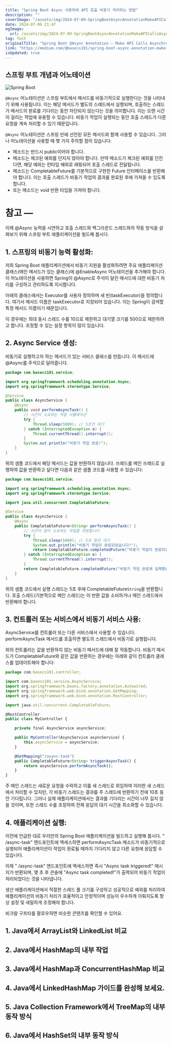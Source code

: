 ```yaml
---
title: "Spring Boot Async 사용하여 API 호출 비동기 처리하는 방법"
description: ""
coverImage: "/assets/img/2024-07-09-SpringBootAsyncAnnotationMakeAPICallsAsynchronous_0.png"
date: 2024-07-09 21:47
ogImage:
  url: /assets/img/2024-07-09-SpringBootAsyncAnnotationMakeAPICallsAsynchronous_0.png
tag: Tech
originalTitle: "Spring Boot @Async Annotation — Make API Calls Asynchronous"
link: "https://medium.com/@basecs101/spring-boot-async-annotation-make-api-calls-asynchronous-2024-latest-dcce878d0fe2"
isUpdated: true
---
```


## 스프링 부트 개념과 어노테이션

![Spring Boot](/assets/img/2024-07-09-SpringBootAsyncAnnotationMakeAPICallsAsynchronous_0.png)

`@Async` 어노테이션은 스프링 부트에서 메서드를 비동기적으로 실행한다는 것을 나타내기 위해 사용됩니다. 이는 해당 메서드가 별도의 스레드에서 실행되며, 호출하는 스레드가 메서드의 완료를 기다리는 동안 차단되지 않는다는 것을 의미합니다. 이는 오랜 시간이 걸리는 작업에 유용할 수 있습니다. 비동기 작업이 실행되는 동안 호출 스레드가 다른 요청을 계속 처리할 수 있기 때문입니다.

`@Async` 어노테이션은 스프링 빈에 선언된 모든 메서드와 함께 사용할 수 있습니다. 그러나 어노테이션을 사용할 때 몇 가지 주의할 점이 있습니다:

<!-- seedividend - 사각형 -->

<ins class="adsbygoogle"
     style="display:block"
     data-ad-client="ca-pub-4877378276818686"
     data-ad-slot="1898504329"
     data-ad-format="auto"
     data-full-width-responsive="true"></ins>

<script>
     (adsbygoogle = window.adsbygoogle || []).push({});
</script>

- 메소드는 반드시 public이어야 합니다.
- 메소드는 체크된 예외를 던지지 않아야 합니다. 만약 메소드가 체크된 예외를 던진다면, 해당 예외는 런타임 예외로 래핑되어 호출 스레드로 전달됩니다.
- 메소드는 CompletableFuture를 기본적으로 구현한 Future 인터페이스를 반환해야 합니다. 이는 호출 스레드가 비동기 작업의 결과를 완료된 후에 가져올 수 있도록 합니다.
- 또는 메소드는 void 반환 타입을 가져야 합니다.

# 참고 —

이제 @Async 능력을 시연하고 호출 스레드와 백그라운드 스레드와의 작동 방식을 살펴보기 위해 스프링 부트 애플리케이션을 빌드해 봅시다.

## 1. 스프링의 비동기 능력 활성화:

<!-- seedividend - 사각형 -->

<ins class="adsbygoogle"
     style="display:block"
     data-ad-client="ca-pub-4877378276818686"
     data-ad-slot="1898504329"
     data-ad-format="auto"
     data-full-width-responsive="true"></ins>

<script>
     (adsbygoogle = window.adsbygoogle || []).push({});
</script>

저희 Spring Boot 애플리케이션에서 비동기 지원을 활성화하려면 주요 애플리케이션 클래스(메인 메서드가 있는 클래스)에 @EnableAsync 어노테이션을 추가해야 합니다. 이 어노테이션을 사용하면 Spring이 @Async로 주석이 달린 메서드에 대한 비동기 처리를 구성하고 관리하도록 지시합니다.

아래의 클래스에서는 Executor를 사용자 정의하며 새 빈(taskExecutor)을 정의합니다. 여기서 메서드 이름은 taskExecutor로 지정되어 있습니다. 이는 Spring이 검색할 특정 메서드 이름이기 때문입니다.

이 경우에는 최대 동시 스레드 수를 10으로 제한하고 대기열 크기를 500으로 제한하려고 합니다. 조정할 수 있는 설정 항목이 많이 있습니다.

<!-- seedividend - 사각형 -->

<ins class="adsbygoogle"
     style="display:block"
     data-ad-client="ca-pub-4877378276818686"
     data-ad-slot="1898504329"
     data-ad-format="auto"
     data-full-width-responsive="true"></ins>

<script>
     (adsbygoogle = window.adsbygoogle || []).push({});
</script>

## 2. Async Service 생성:

비동기로 실행하고자 하는 메서드가 있는 서비스 클래스를 만듭니다. 이 메서드에 @Async를 주석으로 달아줍니다.

```java
package com.basecs101.service;

import org.springframework.scheduling.annotation.Async;
import org.springframework.stereotype.Service;

@Service
public class AsyncService {
    @Async
    public void performAsyncTask() {
        // 시간이 소요되는 작업 시뮬레이션
        try {
            Thread.sleep(5000); // 5초간 대기
        } catch (InterruptedException e) {
            Thread.currentThread().interrupt();
        }
        System.out.println("비동기 작업 완료!");
    }
}
```

위의 샘플 코드에서 해당 메서드는 값을 반환하지 않습니다. 쓰레드를 메인 쓰레드로 실행하여 값을 반환하고 싶다면 다음과 같은 샘플 코드를 사용할 수 있습니다:

<!-- seedividend - 사각형 -->

<ins class="adsbygoogle"
     style="display:block"
     data-ad-client="ca-pub-4877378276818686"
     data-ad-slot="1898504329"
     data-ad-format="auto"
     data-full-width-responsive="true"></ins>

<script>
     (adsbygoogle = window.adsbygoogle || []).push({});
</script>

```java
package com.basecs101.service;

import org.springframework.scheduling.annotation.Async;
import org.springframework.stereotype.Service;

import java.util.concurrent.CompletableFuture;

@Service
public class AsyncService {
    @Async
    public CompletableFuture<String> performAsyncTask() {
        // 시간이 많이 소요되는 작업을 모방합니다
        try {
            Thread.sleep(5000); // 5초 동안 대기
            System.out.println("비동기 작업이 완료되었습니다!");
            return CompletableFuture.completedFuture("비동기 작업이 완료되었습니다!");
        } catch (InterruptedException e) {
            Thread.currentThread().interrupt();
        }
        return CompletableFuture.completedFuture("비동기 작업 완료에 실패했습니다!");
    }
}
```

위의 샘플 코드에서 실행 스레드는 5초 후에 CompletableFuture`String`을 반환합니다. 호출 스레드(기본적으로 메인 스레드)는 이 반환 값을 소비하거나 메인 스레드에서 반환해야 합니다.

## 3. 컨트롤러 또는 서비스에서 비동기 서비스 사용:

AsyncService를 컨트롤러 또는 다른 서비스에서 사용할 수 있습니다. performAsyncTask 메서드를 호출하면 별도의 스레드에서 비동기로 실행됩니다.

<!-- seedividend - 사각형 -->

<ins class="adsbygoogle"
     style="display:block"
     data-ad-client="ca-pub-4877378276818686"
     data-ad-slot="1898504329"
     data-ad-format="auto"
     data-full-width-responsive="true"></ins>

<script>
     (adsbygoogle = window.adsbygoogle || []).push({});
</script>

위의 컨트롤러는 값을 반환하지 않는 비동기 메서드에 대해 잘 작동합니다. 비동기 메서드가 CompletableFuture와 같은 값을 반환하는 경우에는 아래와 같이 컨트롤러 클래스를 업데이트해야 합니다:

```js
package com.basecs101.controller;

import com.basecs101.service.AsyncService;
import org.springframework.beans.factory.annotation.Autowired;
import org.springframework.web.bind.annotation.GetMapping;
import org.springframework.web.bind.annotation.RestController;

import java.util.concurrent.CompletableFuture;

@RestController
public class MyController {

    private final AsyncService asyncService;

    public MyController(AsyncService asyncService) {
        this.asyncService = asyncService;
    }

    @GetMapping("/async-task")
    public CompletableFuture<String> triggerAsyncTask() {
        return asyncService.performAsyncTask();
    }
}
```

주 메인 스레드는 새로운 요청을 수락하고 이를 새 스레드로 위임하여 이러한 새 스레드에서 처리할 수 있지만, 각 비동기 스레드는 결과를 주 스레드에 반환하기 전에 10초 동안 기다립니다. 그러나 실제 애플리케이션에서는 결과를 기다리는 시간이 너무 길지 않을 것이며, 또한 스레드 수를 조정하여 전체 응답의 대기 시간을 최소화할 수 있습니다.

<!-- seedividend - 사각형 -->

<ins class="adsbygoogle"
     style="display:block"
     data-ad-client="ca-pub-4877378276818686"
     data-ad-slot="1898504329"
     data-ad-format="auto"
     data-full-width-responsive="true"></ins>

<script>
     (adsbygoogle = window.adsbygoogle || []).push({});
</script>

## 4. 애플리케이션 실행:

이전에 언급한 대로 우리만의 Spring Boot 애플리케이션을 빌드하고 실행해 봅시다. " /async-task" 엔드포인트에 액세스하면 performAsyncTask 메소드가 비동기적으로 실행되어 애플리케이션이 작업이 완료될 때까지 기다리지 않고 다른 요청에 응답할 수 있습니다.

이제 " /async-task" 엔드포인트에 액세스하면 즉시 "Async task triggered!" 메시지가 반환되며, 몇 초 후 콘솔에 "Async task completed!"가 출력되어 비동기 작업이 처리되었다는 것을 나타냅니다.

생산 애플리케이션에서 적절한 스레드 풀 크기를 구성하고 성공적으로 예외를 처리하여 애플리케이션의 비동기 처리가 효율적이고 안정적이며 성능이 우수하게 이뤄지도록 항상 설정 및 세밀하게 조정해야 합니다.

<!-- seedividend - 사각형 -->

<ins class="adsbygoogle"
     style="display:block"
     data-ad-client="ca-pub-4877378276818686"
     data-ad-slot="1898504329"
     data-ad-format="auto"
     data-full-width-responsive="true"></ins>

<script>
     (adsbygoogle = window.adsbygoogle || []).push({});
</script>

비크람 구프타를 팔로우하면 비슷한 콘텐츠를 확인할 수 있어요.

## 1. Java에서 ArrayList와 LinkedList 비교

## 2. Java에서 HashMap의 내부 작업

## 3. Java에서 HashMap과 ConcurrentHashMap 비교

<!-- seedividend - 사각형 -->

<ins class="adsbygoogle"
     style="display:block"
     data-ad-client="ca-pub-4877378276818686"
     data-ad-slot="1898504329"
     data-ad-format="auto"
     data-full-width-responsive="true"></ins>

<script>
     (adsbygoogle = window.adsbygoogle || []).push({});
</script>

## 4. Java에서 LinkedHashMap 가이드를 완성해 보세요.

## 5. Java Collection Framework에서 TreeMap의 내부 동작 방식

## 6. Java에서 HashSet의 내부 동작 방식
